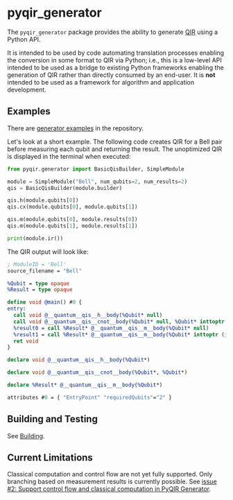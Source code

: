 # pyqir_generator

The `pyqir_generator` package provides the ability to generate
[QIR](https://github.com/qir-alliance/qir-spec) using a Python API.

It is intended to be used by code automating translation processes enabling the
conversion in some format to QIR via Python; i.e., this is a low-level API
intended to be used as a bridge to existing Python frameworks enabling the
generation of QIR rather than directly consumed by an end-user. It is **not**
intended to be used as a framework for algorithm and application development.

## Examples

There are [generator
examples](https://github.com/qir-alliance/pyqir/tree/main/examples/generator) in
the repository.

Let's look at a short example. The following code creates QIR for a Bell
pair before measuring each qubit and returning the result. The unoptimized QIR
is displayed in the terminal when executed:

```python
from pyqir.generator import BasicQisBuilder, SimpleModule

module = SimpleModule("Bell", num_qubits=2, num_results=2)
qis = BasicQisBuilder(module.builder)

qis.h(module.qubits[0])
qis.cx(module.qubits[0], module.qubits[1])

qis.m(module.qubits[0], module.results[0])
qis.m(module.qubits[1], module.results[1])

print(module.ir())
```

The QIR output will look like:

```llvm
; ModuleID = 'Bell'
source_filename = "Bell"

%Qubit = type opaque
%Result = type opaque

define void @main() #0 {
entry:
  call void @__quantum__qis__h__body(%Qubit* null)
  call void @__quantum__qis__cnot__body(%Qubit* null, %Qubit* inttoptr (i64 1 to %Qubit*))
  %result0 = call %Result* @__quantum__qis__m__body(%Qubit* null)
  %result1 = call %Result* @__quantum__qis__m__body(%Qubit* inttoptr (i64 1 to %Qubit*))
  ret void
}

declare void @__quantum__qis__h__body(%Qubit*)

declare void @__quantum__qis__cnot__body(%Qubit*, %Qubit*)

declare %Result* @__quantum__qis__m__body(%Qubit*)

attributes #0 = { "EntryPoint" "requiredQubits"="2" }
```

## Building and Testing

See [Building](https://qir-alliance.github.io/pyqir/development-guide/building.html).

## Current Limitations

Classical computation and control flow are not yet fully supported.
Only branching based on measurement results is currently possible.
See [issue #2: Support control flow and classical computation in PyQIR Generator](https://github.com/qir-alliance/pyqir/issues/2).
